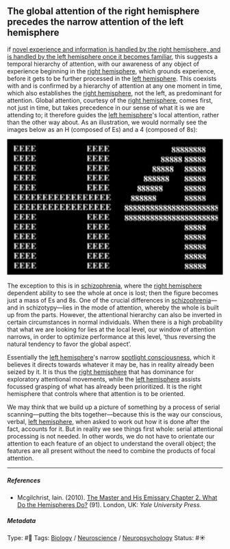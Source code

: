 ## The global attention of the right hemisphere precedes the narrow attention of the left hemisphere

if [novel experience and information is handled by the right hemisphere, and is handled by the left hemisphere once it becomes familiar](Novel%20experience%20and%20information%20is%20handled%20by%20the%20right%20hemisphere,%20and%20is%20handled%20by%20the%20left%20hemisphere%20once%20it%20becomes%20familiar.md), this suggests a temporal hierarchy of attention, with our awareness of any object of experience beginning in the [right hemisphere](Right%20hemisphere.md), which grounds experience, before it gets to be further processed in the [left hemisphere](Left%20hemisphere.md). This coexists with and is confirmed by a hierarchy of attention at any one moment in time, which also establishes the [right hemisphere](Right%20hemisphere.md), not the left, as predominant for attention. Global attention, courtesy of the [right hemisphere](Right%20hemisphere.md), comes first, not just in time, but takes precedence in our sense of what it is we are attending to; it therefore guides the [left hemisphere](Left%20hemisphere.md)'s local attention, rather than the other way about. As an illustration, we would normally see the images below as an H (composed of Es) and a 4 (composed of 8s):

![300](%E2%9A%99%EF%B8%8F%20Tools/%F0%9F%93%B8%20Images/97B5A952-958E-4EFF-A600-098D5C6A9324.png)

The exception to this is in [schizophrenia](), where the [right hemisphere](Right%20hemisphere.md) dependent ability to see the whole at once is lost; then the figure becomes just a mass of Es and 8s. One of the crucial differences in [schizophrenia]()—and in schizotypy—lies in the mode of attention, whereby the whole is built up from the parts. However, the attentional hierarchy can also be inverted in certain circumstances in normal individuals. When there is a high probability that what we are looking for lies at the local level, our window of attention narrows, in order to optimize performance at this level, ‘thus reversing the natural tendency to favor the global aspect’.

Essentially the [left hemisphere](Left%20hemisphere.md)'s narrow [spotlight consciousness](Spotlight%20consciousness.md), which it believes it directs towards whatever it may be, has in reality already been seized by it. It is thus the [right hemisphere](Right%20hemisphere.md) that has dominance for exploratory attentional movements, while the [left hemisphere](Left%20hemisphere.md) assists focussed grasping of what has already been prioritized. It is the right hemisphere that controls where that attention is to be oriented.

We may think that we build up a picture of something by a process of serial scanning—putting the bits together—because this is the way our conscious, verbal, [left hemisphere](Left%20hemisphere.md), when asked to work out how it is done after the fact, accounts for it. But in reality we see things first whole: serial attentional processing is not needed. In other words, we do not have to orientate our attention to each feature of an object to understand the overall object; the features are all present without the need to combine the products of focal attention.

---

##### References

* Mcgilchrist, Iain. (2010). [The Master and His Emissary Chapter 2. What Do the Hemispheres Do?](The%20Master%20and%20His%20Emissary%20Chapter%202.%20What%20Do%20the%20Hemispheres%20Do%3F.md) (91). London, UK: *Yale University Press.*

##### Metadata

Type: #🔴 
Tags: [Biology]() / [Neuroscience](Neuroscience.md) / [Neuropsychology](Neuropsychology.md)
Status: #☀️ 
